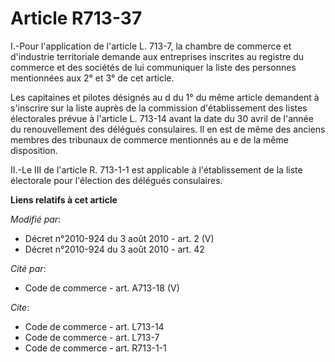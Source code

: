 # Article R713-37

I.-Pour l'application de l'article L. 713-7, la chambre de commerce et d'industrie territoriale demande aux entreprises
inscrites au registre du commerce et des sociétés de lui communiquer la liste des personnes mentionnées aux 2° et 3° de cet
article. 

Les capitaines et pilotes désignés au d du 1° du même article demandent à s'inscrire sur la liste auprès de la commission
d'établissement des listes électorales prévue à l'article L. 713-14 avant la date du 30 avril de l'année du renouvellement
des délégués consulaires. Il en est de même des anciens membres des tribunaux de commerce mentionnés au e de la même
disposition. 

II.-Le III de l'article R. 713-1-1 est applicable à l'établissement de la liste électorale pour l'élection des délégués
consulaires.

**Liens relatifs à cet article**

_Modifié par_:

  - Décret n°2010-924 du 3 août 2010 - art. 2 (V)
  - Décret n°2010-924 du 3 août 2010 - art. 42

_Cité par_:

  - Code de commerce - art. A713-18 (V)

_Cite_:

  - Code de commerce - art. L713-14
  - Code de commerce - art. L713-7
  - Code de commerce - art. R713-1-1
